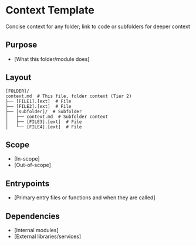 # Context Template

Concise context for any folder; link to code or subfolders for deeper context

## Purpose

- [What this folder/module does]

## Layout

```
[FOLDER]/
context.md  # This file, folder context (Tier 2)
├── [FILE1].[ext]  # File
├── [FILE2].[ext]  # File
├── [subfolder]/  # Subfolder
│   ├── context.md  # Subfolder context
│   ├── [FILE3].[ext]  # File
│   └── [FILE4].[ext]  # File
```

## Scope

- [In-scope]
- [Out-of-scope]

## Entrypoints

- [Primary entry files or functions and when they are called]

## Dependencies

- [Internal modules]
- [External libraries/services]

